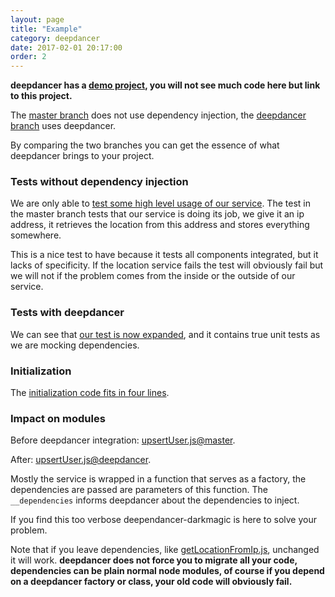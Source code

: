 ```yaml
---
layout: page
title: "Example"
category: deepdancer
date: 2017-02-01 20:17:00
order: 2
---
```


**deepdancer has a [demo project](https://github.com/deepdancer/deepdancer-demo),
you will not see much code here but link to this project.**

The [master branch](https://github.com/deepdancer/deepdancer-demo/tree/master)
does not use dependency injection, the
[deepdancer
branch](https://github.com/deepdancer/deepdancer-demo/tree/deepdancer) uses
deepdancer.

By comparing the two branches you can get the essence of what deepdancer brings
to your project.

### Tests without dependency injection

We are only able to [test some high level usage of our
service](https://github.com/deepdancer/deepdancer-demo/blob/master/test/deepdancer-demo/service/user/upsertUserTest.js).
The test in the master branch tests that our service is doing its job, we give
it an ip address, it retrieves the location from this address and stores
everything somewhere.

This is a nice test to have because it tests all components integrated, but it
lacks of specificity. If the location service fails the test will obviously fail
but we will not if the problem comes from the inside or the outside of our
service.

### Tests with deepdancer

We can see that [our test is now
expanded](https://github.com/deepdancer/deepdancer-demo/blob/deepdancer/test/deepdancer-demo/service/user/upsertUserTest.js),
and it contains true unit tests as we are mocking dependencies.

### Initialization

The [initialization code fits in four
lines](https://github.com/deepdancer/deepdancer-demo/blob/deepdancer/src/deepdancer-demo/dependencies.js).

### Impact on modules

Before deepdancer integration:
[upsertUser.js@master](https://github.com/deepdancer/deepdancer-demo/blob/master/src/deepdancer-demo/service/user/upsertUser.js).

After: [upsertUser.js@deepdancer](https://github.com/deepdancer/deepdancer-demo/blob/deepdancer/src/deepdancer-demo/service/user/upsertUser.js).

Mostly the service is wrapped in a function that serves as a factory, the
dependencies are passed are parameters of this function. The `__dependencies`
informs deepdancer about the dependencies to inject.

If you find this too verbose deependancer-darkmagic is here to solve your
problem.

Note that if you leave dependencies, like
[getLocationFromIp.js](https://github.com/deepdancer/deepdancer-demo/blob/deepdancer/src/deepdancer-demo/service/location/getLocationFromIp.js),
unchanged it will work. **deepdancer does not force you to migrate all your code,
dependencies can be plain normal node modules, of course if you depend on a
deepdancer factory or class, your old code will obviously fail.**